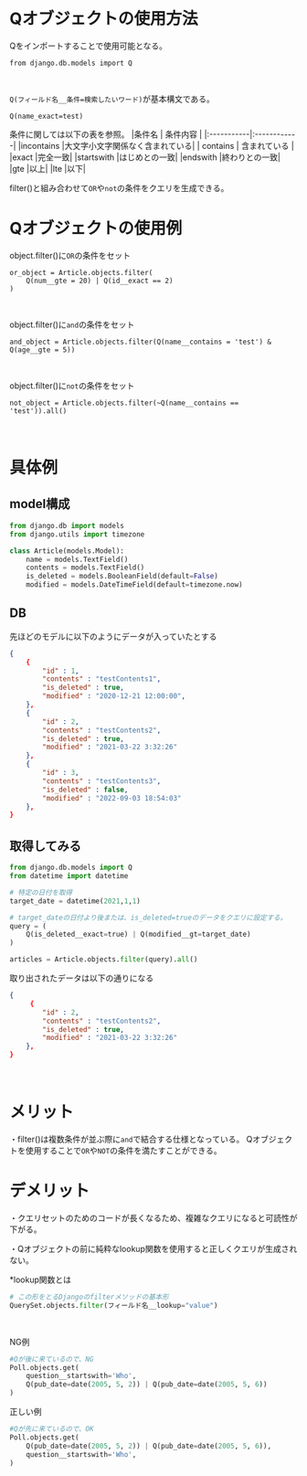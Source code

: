 # Qオブジェクトの使用方法
Qをインポートすることで使用可能となる。
```
from django.db.models import Q
```
<br>

`Q(フィールド名__条件=検索したいワード)`が基本構文である。
```example
Q(name_exact=test)
```

条件に関しては以下の表を参照。
|条件名      | 条件内容 |
|:-----------|:------------|
|incontains  |大文字小文字関係なく含まれている|
| contains   | 含まれている |
|exact       |完全一致|
|startswith  |はじめとの一致|
|endswith    |終わりとの一致|
|gte         |以上|
|lte         |以下|

filter()と組み合わせて`OR`や`not`の条件をクエリを生成できる。

# Qオブジェクトの使用例
object.filter()に`OR`の条件をセット
```
or_object = Article.objects.filter(
    Q(num__gte = 20) | Q(id__exact == 2)
)
```
<br>

object.filter()に`and`の条件をセット
```
and_object = Article.objects.filter(Q(name__contains = 'test') & Q(age__gte = 5))
```

<br>

object.filter()に`not`の条件をセット
```
not_object = Article.objects.filter(~Q(name__contains == 'test')).all()
```

<br>

# 具体例
## model構成
```python:model.py
from django.db import models
from django.utils import timezone

class Article(models.Model):
    name = models.TextField()
    contents = models.TextField()
    is_deleted = models.BooleanField(default=False)
    modified = models.DateTimeField(default=timezone.now)
```

## DB
先ほどのモデルに以下のようにデータが入っていたとする
```json:seed.json
{
    {
        "id" : 1,
        "contents" : "testContents1",
        "is_deleted" : true,
        "modified" : "2020-12-21 12:00:00",
    },
    {
        "id" : 2,
        "contents" : "testContents2",
        "is_deleted" : true,
        "modified" : "2021-03-22 3:32:26"
    },
    {
        "id" : 3,
        "contents" : "testContents3",
        "is_deleted" : false,
        "modified" : "2022-09-03 18:54:03"
    },
}
```

## 取得してみる
```python:view.py
from django.db.models import Q
from datetime import datetime

# 特定の日付を取得
target_date = datetime(2021,1,1)

# target_dateの日付より後または、is_deleted=trueのデータをクエリに設定する。
query = (
    Q(is_deleted__exact=true) | Q(modified__gt=target_date)
)

articles = Article.objects.filter(query).all()
```

取り出されたデータは以下の通りになる
```json
{
     {
        "id" : 2,
        "contents" : "testContents2",
        "is_deleted" : true,
        "modified" : "2021-03-22 3:32:26"
    },
}
```

<br>

# メリット
・filter()は複数条件が並ぶ際に`and`で結合する仕様となっている。
Qオブジェクトを使用することで`OR`や`NOT`の条件を満たすことができる。

# デメリット
・クエリセットのためのコードが長くなるため、複雑なクエリになると可読性が下がる。

・Qオブジェクトの前に純粋なlookup関数を使用すると正しくクエリが生成されない。

*lookup関数とは
```python
# この形をとるDjangoのfilterメソッドの基本形
QuerySet.objects.filter(フィールド名__lookup="value")
```

<br>

NG例
```python
#Qが後に来ているので、NG
Poll.objects.get(
    question__startswith='Who',
    Q(pub_date=date(2005, 5, 2)) | Q(pub_date=date(2005, 5, 6))
)
```

正しい例
```python
#Qが先に来ているので、OK
Poll.objects.get(
    Q(pub_date=date(2005, 5, 2)) | Q(pub_date=date(2005, 5, 6)),
    question__startswith='Who',
)
```
